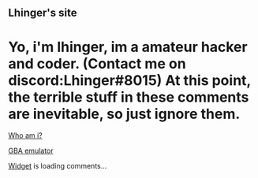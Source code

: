 ## Lhinger's site

# Yo, i'm lhinger, im a amateur hacker and coder. (Contact me on discord:Lhinger#8015) At this point, the terrible stuff in these comments are inevitable, so just ignore them.

[Who am i?](https://lhinger.github.io/Whomst/)

[GBA emulator](https://lhinger.github.io/GBA-GAMES/)





</d></p>
</d></p>
</d></p>
</d></p>
</d></p>
</d></p>
</d></p>
</d></p>
</d></p>




  
 <div id="HCB_comment_box"><a href="http://www.htmlcommentbox.com">Widget</a> is loading comments...</div>
 <link rel="stylesheet" type="text/css" href="//www.htmlcommentbox.com/static/skins/bootstrap/twitter-bootstrap.css?v=0" />
 <script type="text/javascript" id="hcb"> /*<!--*/ if(!window.hcb_user){hcb_user={};} (function(){var s=document.createElement("script"), l=hcb_user.PAGE || (""+window.location).replace(/'/g,"%27"), h="//www.htmlcommentbox.com";s.setAttribute("type","text/javascript");s.setAttribute("src", h+"/jread?page="+encodeURIComponent(l).replace("+","%2B")+"&mod=%241%24wq1rdBcg%24HDvqzspYr.fHT0Iw3%2Fj0p0"+"&opts=16862&num=10&ts=1499793565439");if (typeof s!="undefined") document.getElementsByTagName("head")[0].appendChild(s);})(); /*-->*/ </script>

   
 

